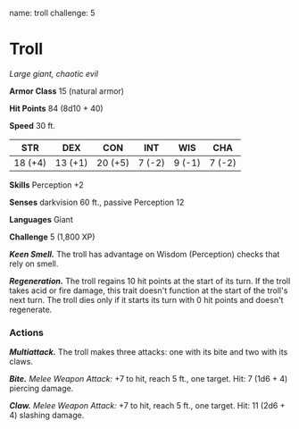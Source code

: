 name: troll
challenge: 5

# Troll
_Large giant, chaotic evil_

**Armor Class** 15 (natural armor) 

**Hit Points** 84 (8d10 + 40) 

**Speed** 30 ft.

| STR     | DEX     | CON     | INT     | WIS    | CHA    |
|---------|---------|---------|---------|--------|--------|
| 18 (+4) | 13 (+1) | 20 (+5) | 7 (-2)  | 9 (-1) | 7 (-2) |

**Skills** Perception +2

**Senses** darkvision 60 ft., passive Perception 12
 
**Languages** Giant
 
**Challenge** 5 (1,800 XP)

_**Keen Smell.**_ The troll has advantage on Wisdom (Perception) checks that rely on smell. 

_**Regeneration.**_ The troll regains 10 hit points at the start of its turn. If the troll takes acid or fire damage, this trait doesn't function at the start of the troll's next turn. The troll dies only if it starts its turn with 0 hit points and doesn't regenerate. 

### Actions

_**Multiattack.**_ The troll makes three attacks: one with its bite and two with its claws.

_**Bite.** Melee Weapon Attack:_ +7 to hit, reach 5 ft., one target. Hit: 7 (1d6 + 4) piercing damage.

_**Claw.** Melee Weapon Attack:_ +7 to hit, reach 5 ft., one target. Hit: 11 (2d6 + 4) slashing damage.
